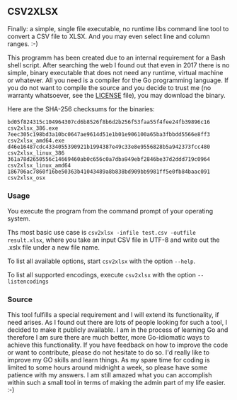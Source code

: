 ## CSV2XLSX

Finally: a simple, single file executable, no runtime libs command line tool to convert
a CSV file to XLSX. And you may even select line and column ranges. :-)

This programm has been created due to an internal requirement for a Bash shell script. After searching
the web I found out that even in 2017 there is no simple, binary executable that does not need any
runtime, virtual machine or whatever. All you need is a compiler for the Go programming language.
If you do not want to compile the source and you decide to trust me (no warranty whatsoever, see the
[LICENSE](./LICENSE) file), you may download the binary.

Here are the SHA-256 checksums for the binaries:

	bd05f824315c104964307cd6b8526f8b6d2b256f53faa55f4fee24fb39896c16  csv2xlsx_386.exe
	7eec305c198bd3a10bc0647ae9614d51e1b01e906100a65ba3fbbdd5566e8ff3  csv2xlsx_amd64.exe
	d46e16487cdc4334055390921b1994387e49c33e8e9556828b5a942373fcc480  csv2xlsx_linux_386
	361a78d2650556c14669460ab0c656c0a7dba949ebf2846be37d2ddd719c0964  csv2xlsx_linux_amd64
	186706ac7860f16be50363b41043489a8b838bd909bb9981ff5e0fb84baac091  csv2xlsx_osx


### Usage

You execute the program from the command prompt of your operating system.

Ths most basic use case is `csv2xlsx -infile test.csv -outfile result.xlsx`, where you
take an input CSV file in UTF-8 and write out the .xslx file under a new file name.

To list all available options, start `csv2xlsx` with the option `--help`.

To list all supported encodings, execute `csv2xlsx` with the option `--listencodings`

### Source

This tool fulfills a special requirement and I will extend its functionality, if need arises. As I found out there are lots 
of people looking for such a tool, I decided to make it publicly available. I am in the process of learning Go and therefore
I am sure there are much better, more Go-idiomatic ways to achieve this functionality. If you have feedback on how to improve
the code or want to contribute, please do not hesitate to do so. I'd really like to improve my GO skills and learn things.
As my spare time for coding is limited to some hours around midnight a week, so please have some patience with my answers.
I am still amazed what you can accomplish within such a small tool in terms of making the admin part of my life easier. :-)


